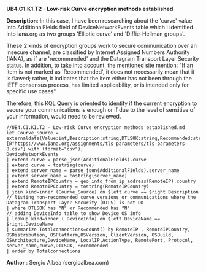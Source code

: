 **UB4.C1.K1.T2 - Low-risk Curve encryption methods established**

**Description**: In this case, I have been researching about the 'curve' value into AdditionalFields field of DeviceNetworkEvents table which I identified into iana.org as two groups 'Elliptic curve' and 'Diffie-Hellman groups'.

These 2 kinds of encryption groups work to secure communication over an insecure channel, are classified by  Internet Assigned Numbers Authority (IANA), as if are 'recommended' and the Datagram Transport Layer Security status.
In addition, to take into account, the mentioned site mention:
"If an item is not marked as 'Recommended', it does not necessarily mean that it is flawed; rather, it indicates that the item either has not been through the IETF consensus process, has limited applicability, or is intended only for specific use cases"

Therefore, this KQL Query is oriented to identify if the current encryption to secure your communications is enough or if due to the level of sensitive of your information, would need to be reviewed.

```
//UB4.C1.K1.T2 - Low-risk Curve encryption methods established.md
let Courve_Source = externaldata(Value:int,Description:string,DTLSOK:string,Recommended:string,Reference:string)
[@"https://www.iana.org/assignments/tls-parameters/tls-parameters-8.csv"] with (format="csv");
DeviceNetworkEvents
| extend curve = parse_json(AdditionalFields).curve
| extend curve = tostring(curve)
| extend server_name = parse_json(AdditionalFields).server_name
| extend server_name = tostring(server_name)
| extend RemoteIPCountry = geo_info_from_ip_address(RemoteIP).country
| extend RemoteIPCountry = tostring(RemoteIPCountry)
| join kind=inner (Courve_Source) on $left.curve == $right.Description
// listing non-recommended curve versions or communications where the Datagram Transport Layer Security (DTLS) is not OK
| where DTLSOK has "N" or Recommended has "N"
// adding DeviceInfo table to show Device OS info
| lookup kind=inner ( DeviceInfo) on $left.DeviceName == $right.DeviceName
| summarize Totalconnections=count() by RemoteIP , RemoteIPCountry, OSDistribution, OSPlatform,OSVersion, ClientVersion, OSBuild, OSArchitecture,DeviceName, LocalIP,ActionType, RemotePort, Protocol, server_name,curve,DTLSOK, Recommended
| order by Totalconnections
```

**Author** : Sergio Albea (sergioalbea.com)
